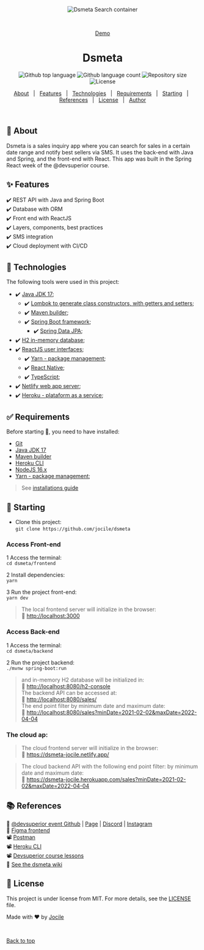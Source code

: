 <div align="center" id="top"> 

  ![Dsmeta Search container](https://user-images.githubusercontent.com/45495068/178110699-77ee8935-3a11-4daa-a0f0-906a4cc68a5b.png)

  &#xa0;

  <a href="https://dsmeta-jocile.netlify.app/">Demo</a>
</div>

<h1 align="center">Dsmeta</h1>

<p align="center">
  <img alt="Github top language" src="https://img.shields.io/github/languages/top/jocile/dsmeta?color=56BEB8">

  <img alt="Github language count" src="https://img.shields.io/github/languages/count/jocile/dsmeta?color=56BEB8">

  <img alt="Repository size" src="https://img.shields.io/github/repo-size/jocile/dsmeta?color=56BEB8">

  <img alt="License" src="https://img.shields.io/github/license/jocile/dsmeta?color=56BEB8">

  <!-- <img alt="Github issues" src="https://img.shields.io/github/issues/jocile/dsmeta?color=56BEB8" /> -->

  <!-- <img alt="Github forks" src="https://img.shields.io/github/forks/jocile/dsmeta?color=56BEB8" /> -->

  <!-- <img alt="Github stars" src="https://img.shields.io/github/stars/jocile/dsmeta?color=56BEB8" /> -->
</p>

<p align="center">
  <a href="#dart-about">About</a> &#xa0; | &#xa0; 
  <a href="#sparkles-features">Features</a> &#xa0; | &#xa0;
  <a href="#rocket-technologies">Technologies</a> &#xa0; | &#xa0;
  <a href="#white_check_mark-requirements">Requirements</a> &#xa0; | &#xa0;
  <a href="#checkered_flag-starting">Starting</a> &#xa0; | &#xa0;
  <a href="#books-references">References</a> &#xa0; | &#xa0;
  <a href="#memo-license">License</a> &#xa0; | &#xa0;
  <a href="https://github.com/jocile" target="_blank">Author</a>
  
</p>

<br>

## :dart: About ##

Dsmeta is a sales inquiry app where you can search for sales in a certain date range and notify best sellers via SMS. It uses the back-end with Java and Spring, and the front-end with React. This app was built in the Spring React week of the @devsuperior course.

## :sparkles: Features ##

:heavy_check_mark: REST API with Java and Spring Boot\
:heavy_check_mark: Database with ORM\
:heavy_check_mark: Front end with ReactJS\
:heavy_check_mark: Layers, components, best practices\
:heavy_check_mark: SMS integration\
:heavy_check_mark: Cloud deployment with CI/CD

## :rocket: Technologies ##

The following tools were used in this project:

- :heavy_check_mark: [Java JDK 17](https://docs.oracle.com/en/java/javase/17/);
  - :heavy_check_mark: [Lombok to generate class constructors, with getters and setters](https://projectlombok.org/);
  - :heavy_check_mark: [Maven builder](https://maven.apache.org/);
  - :heavy_check_mark: [Spring Boot framework](https://glysns.gitbook.io/springframework/);
    - :heavy_check_mark: [Spring Data JPA](https://docs.spring.io/spring-boot/docs/2.5.6/reference/htmlsingle/#boot-features-jpa-and-spring-data);
- :heavy_check_mark: [H2 in-memory database](https://www.h2database.com/);
- :heavy_check_mark: [ReactJS user interfaces](https://pt-br.reactjs.org/);
  - :heavy_check_mark: [Yarn - package management](https://yarnpkg.com/);
  - :heavy_check_mark: [React Native](https://reactnative.dev/);
  - :heavy_check_mark: [TypeScript](https://www.typescriptlang.org/);
- :heavy_check_mark: [Netlify web app server](https://www.netlify.com/);
- :heavy_check_mark: [Heroku - plataform as a service](https://www.heroku.com/);

## :white_check_mark: Requirements ##

Before starting :checkered_flag:, you need to have installed:

* [Git](https://git-scm.com)
* [Java JDK 17](https://docs.oracle.com/en/java/javase/17/) 
* [Maven builder](https://maven.apache.org/)
* [Heroku CLI](https://devcenter.heroku.com/articles/heroku-cli)
* [NodeJS 16.x](https://nodejs.org/en/download/)
* [Yarn - package management](https://yarnpkg.com/);

> See [installations guide](https://github.com/devsuperior/sds-dsmeta/tree/main/_instalacao)

## :checkered_flag: Starting ##

* Clone this project:\
`git clone https://github.com/jocile/dsmeta`

### Access Front-end

1 Access the terminal:\
`cd dsmeta/frontend`

2 Install dependencies:\
`yarn`

3 Run the project front-end:\
`yarn dev`

> The local frontend server will initialize in the browser:\
> :link: <http://localhost:3000>

### Access Back-end

1 Access the terminal:\
`cd dsmeta/backend`

2 Run the project backend:\
`./mvnw spring-boot:run`

> and in-memory H2 database will be initialized in:\
> :link: <http://localhost:8080/h2-console>\
> The backend API can be accessed at:\
> :link: <http://localhost:8080/sales/>\
> The end point filter by minimum date and maximum date:\
> :link: <http://localhost:8080/sales?minDate=2021-02-02&maxDate=2022-04-04>

### The cloud ap:

> The cloud frontend server will initialize in the browser:\
> :link: <https://dsmeta-jocile.netlify.app/>

> The cloud backend API with the following end point filter: by minimum date and maximum date:\
> :link: <https://dsmeta-jocile.herokuapp.com/sales?minDate=2021-02-02&maxDate=2022-04-04>

## :books: References

:link: [@devsuperior event Github](https://github.com/devsuperior/sds-dsmeta) | [Page](https://devsuperior.com.br/evento-sds) |
[Discord](https://discord.gg/Gj4yyp5Kcn) |
[Instagram](https://instagram.com/devsuperior.ig) \
:art: [Figma frontend](https://www.figma.com/file/PehiT8Dw4Lv5ioTSULZeRI/DSMeta3) \
:film_projector: [Postman](https://youtu.be/CWKLVapcnCU) \
:film_projector: [Heroku CLI](https://youtu.be/70LUh5KNaEk) \
:film_projector: [Devsuperior course lessons](https://www.youtube.com/c/DevSuperior)\
:link: [See the dsmeta wiki](https://github.com/jocile/dsmeta/wiki/)

## :memo: License ##

This project is under license from MIT. For more details, see the [LICENSE](LICENSE) file.


Made with :heart: by <a href="https://github.com/jocile" target="_blank">Jocile</a>

&#xa0;

<a href="#top">Back to top</a>
